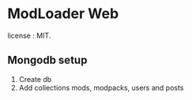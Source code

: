 # ModLoader Web

license : MIT.

## Mongodb setup

1. Create db
2. Add collections mods, modpacks, users and posts
